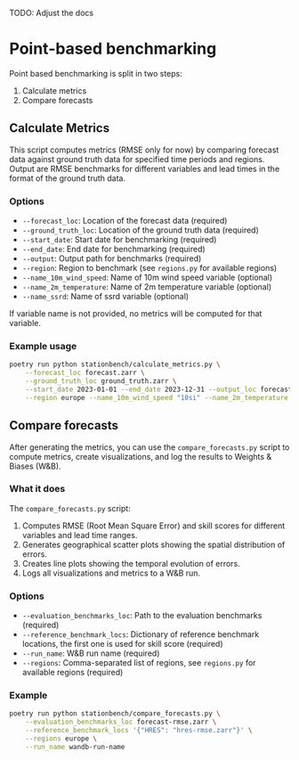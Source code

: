 TODO: Adjust the docs

# Point-based benchmarking
Point based benchmarking is split in two steps:
1. Calculate metrics
2. Compare forecasts

## Calculate Metrics
This script computes metrics (RMSE only for now) by comparing forecast data against ground truth data for specified time periods and regions. Output are RMSE benchmarks for different variables and lead times in the format of the ground truth data.

### Options
- `--forecast_loc`: Location of the forecast data (required)
- `--ground_truth_loc`: Location of the ground truth data (required)
- `--start_date`: Start date for benchmarking (required)
- `--end_date`: End date for benchmarking (required)
- `--output`: Output path for benchmarks (required)
- `--region`: Region to benchmark (see `regions.py` for available regions)
- `--name_10m_wind_speed`: Name of 10m wind speed variable (optional)
- `--name_2m_temperature`: Name of 2m temperature variable (optional)
- `--name_ssrd`: Name of ssrd variable (optional)

If variable name is not provided, no metrics will be computed for that variable.

### Example usage
```bash
poetry run python stationbench/calculate_metrics.py \
    --forecast_loc forecast.zarr \
    --ground_truth_loc ground_truth.zarr \
    --start_date 2023-01-01 --end_date 2023-12-31 --output_loc forecast-rmse.zarr \
    --region europe --name_10m_wind_speed "10si" --name_2m_temperature "2t"
```

## Compare forecasts

After generating the metrics, you can use the `compare_forecasts.py` script to compute metrics, create visualizations, and log the results to Weights & Biases (W&B).

### What it does

The `compare_forecasts.py` script:
1. Computes RMSE (Root Mean Square Error) and skill scores for different variables and lead time ranges.
2. Generates geographical scatter plots showing the spatial distribution of errors.
3. Creates line plots showing the temporal evolution of errors.
4. Logs all visualizations and metrics to a W&B run.

### Options
- `--evaluation_benchmarks_loc`: Path to the evaluation benchmarks (required)
- `--reference_benchmark_locs`: Dictionary of reference benchmark locations, the first one is used for skill score (required)
- `--run_name`: W&B run name (required)
- `--regions`: Comma-separated list of regions, see `regions.py` for available regions (required)

### Example
```bash
poetry run python stationbench/compare_forecasts.py \
    --evaluation_benchmarks_loc forecast-rmse.zarr \
    --reference_benchmark_locs '{"HRES": "hres-rmse.zarr"}' \
    --regions europe \
    --run_name wandb-run-name
```
